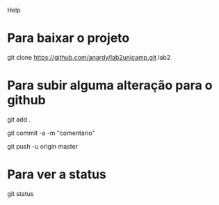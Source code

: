 Help

# Para baixar o projeto

git clone https://github.com/anardy/lab2unicamp.git lab2

# Para subir alguma alteração para o github

git add .

git commit -a -m "comentario"

git push -u origin master 

# Para ver a status

git status
